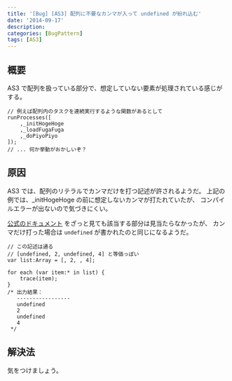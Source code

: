```yaml
---
title: '[Bug] [AS3] 配列に不要なカンマが入って undefined が紛れ込む'
date: '2014-09-17'
description:
categories: [BugPattern]
tags: [AS3]
---
```


## 概要

AS3 で配列を扱っている部分で、想定していない要素が処理されている感じがする。

    // 例えば配列内のタスクを連続実行するような関数があるとして
    runProcesses([
        ,_initHogeHoge
        ,_loadFugaFuga
        ,_doPiyoPiyo
    ]);
    // ... 何か挙動がおかしいぞ？

## 原因

AS3 では、配列のリテラルでカンマだけを打つ記述が許されるようだ。
上記の例では、_initHogeHoge の前に想定しないカンマが打たれていたが、
コンパイルエラーが出ないので気づきにくい。

[公式のドキュメント](http://help.adobe.com/ja_JP/ActionScript/3.0_ProgrammingAS3/WS5b3ccc516d4fbf351e63e3d118a9b90204-7fdc.html)
をざっと見ても該当する部分は見当たらなかったが、
カンマだけ打った場合は `undefined` が書かれたのと同じになるようだ。

    // この記述は通る
    // [undefined, 2, undefined, 4] と等価っぽい
    var list:Array = [, 2, , 4];

    for each (var item:* in list) {
        trace(item);
    }
    /* 出力結果：
       -----------------
       undefined
       2
       undefined
       4
     */

## 解決法

気をつけましょう。


